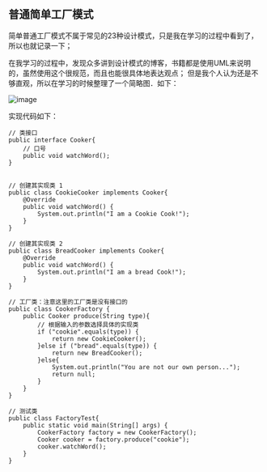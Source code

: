 ## 普通简单工厂模式
简单普通工厂模式不属于常见的23种设计模式，只是我在学习的过程中看到了，所以也就记录一下；

在我学习的过程中，发现众多讲到设计模式的博客，书籍都是使用UML来说明的，虽然使用这个很规范，而且也能很具体地表达观点；
但是我个人认为还是不够直观，所以在学习的时候整理了一个简略图．如下：

![image](http://pjb1sfuje.bkt.clouddn.com/general-simple-factory-pattern.jpg "图解普通工厂模式")

实现代码如下：


```
// 类接口
public interface Cooker{
    // 口号
    public void watchWord();
}


// 创建其实现类 1
public class CookieCooker implements Cooker{
    @Override
    public void watchWord() {
        System.out.println("I am a Cookie Cook!");
    }
}

// 创建其实现类 2
public class BreadCooker implements Cooker{
    @Override
    public void watchWord() {
        System.out.println("I am a bread Cook!");
    }
}

// 工厂类：注意这里的工厂类是没有接口的
public class CookerFactory {
    public Cooker produce(String type){
        // 根据输入的参数选择具体的实现类
        if ("cookie".equals(type)) {
            return new CookieCooker();
        }else if ("bread".equals(type)) {
            return new BreadCooker();
        }else{
            System.out.println("You are not our own person...");
            return null;
        }
    }
}

// 测试类
public class FactoryTest{
    public static void main(String[] args) {
        CookerFactory factory = new CookerFactory();
        Cooker cooker = factory.produce("cookie");
        cooker.watchWord();
    }
}
```
